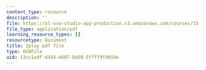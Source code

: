 ```yaml
---
content_type: resource
description: ''
file: https://ol-ocw-studio-app-production.s3.amazonaws.com/courses/15-390-new-enterprises-spring-2013/13cc1adfd544d607bb885ffff9f4659e_Xcsp0486olY.pdf
file_type: application/pdf
learning_resource_types: []
resourcetype: Document
title: 3play pdf file
type: OCWFile
uid: 13cc1adf-d544-d607-bb88-5ffff9f4659e
---
```

